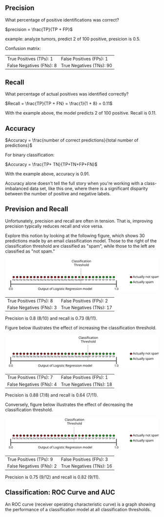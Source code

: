 ## Precision

What percentage of positive identifications was correct?

$precision = \frac{TP}{TP + FP}$

example: analyze tumors, predict 2 of 100 positive, presicion is 0.5.

Confusion matrix:

|||
|-|-|
|True Positives (TPs): 1|False Positives (FPs): 1|
|False Negatives (FNs): 8|True Negatives (TNs): 90|

## Recall

What percentage of actual positives was identified correctly?

$Recall = \frac{TP}{TP + FN} = \frac{1}{1 + 8} = 0.11$

With the example above, the model predicts 2 of 100 positive. Recall is 0.11.

## Accuracy

$Accuracy = \frac{number of correct predictions}{total number of predictions}$

For binary classification:

$Accuracy = \frac{TP+ TN}{TP+TN+FP+FN}$

With the example above, accuracy is 0.91.

Accuracy alone doesn't tell the full story when you're working with a class-imbalanced data set, like this one, where there is a significant disparity between the number of positive and negative labels.

## Prevision and Recall

Unfortunately, precision and recall are often in tension. That is, improving precision typically reduces recall and vice versa.

Explore this notion by looking at the following figure, which shows 30 predictions made by an email classification model. Those to the right of the classification threshold are classified as "spam", while those to the left are classified as "not spam."

![precision vs recall-1](PrecisionVsRecallBase.svg)

|||
|-|-|
|True Positives (TPs): 8|False Positives (FPs): 2|
|False Negatives (FNs): 3|True Negatives (TNs): 17|

Precision is 0.8 (8/10) and recall is 0.73 (8/11).

Figure below illustrates the effect of increasing the classification threshold.

![raise threshold](PrecisionVsRecallRaiseThreshold.svg)

|||
|-|-|
|True Positives (TPs): 7|False Positives (FPs): 1|
|False Negatives (FNs): 4|True Negatives (TNs): 18|

Precision is 0.88 (7/8) and recall is 0.64 (7/11).

Conversely, figure below illustrates the effect of decreasing the classification threshold.

![lower threshold](PrecisionVsRecallLowerThreshold.svg)

|||
|-|-|
|True Positives (TPs): 9|False Positives (FPs): 3|
|False Negatives (FNs): 2|True Negatives (TNs): 16|

Precision is 0.75 (9/12) and recall is 0.82 (9/11).

## Classification: ROC Curve and AUC

An ROC curve (receiver operating characteristic curve) is a graph showing the performance of a classification model at all classification thresholds.

